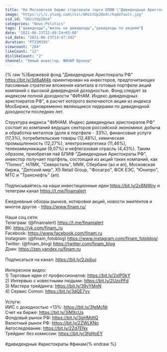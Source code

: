 ```yaml
---
title: "На Московской бирже стартовали торги БПИФ \"Дивидендные Аристократы РФ\" \/ ФИНАМ"
image: "https:\/\/i.ytimg.com\/vi\/GHzitUp2Qn4\/hqdefault.jpg"
vid_id: "GHzitUp2Qn4"
categories: "News-Politics"
tags: ["дивиденды","жизнь на дивиденды","дивиденды по акциям"]
date: "2021-06-23T22:40:24+03:00"
vid_date: "2021-06-23T14:47:34Z"
duration: "PT25M39S"
viewcount: "284"
likeCount: "12"
dislikeCount: "2"
channel: "Умный инвестор. ФИНАМ Брокер"
---
```

{% raw %}Биржевой фонд &quot;Дивидендные Аристократы РФ&quot; <a rel="nofollow" target="blank" href="https://bit.ly/3d6aM4b">https://bit.ly/3d6aM4b</a> ориентирован на инвесторов, предпочитающих пассивные стратегии вложения капитала в готовые портфели акций компаний с высокой дивидендной доходностью. Фонд следует за индексом полной доходности &quot;ФИНАМ. Индекс дивидендных аристократов РФ&quot;, в расчет которого включаются акции из индекса МосБиржи, одновременно являющиеся лидерами по дивидендной доходности последних лет.<br /><br />Структура индекса &quot;ФИНАМ. Индекс дивидендных аристократов РФ&quot; состоит из компаний ведущих секторов российской экономики: добыча и обработка металлов (доля в портфеле - 33%), финансовые услуги (17,3%), потребительские товары (12,48%), химическая промышленность (12,27%), электроэнергетика (11,46%), телекоммуникации (9,07%) и нефтегазовая отрасль (4,43%). Таким образом, приобретая пай БПИФ &quot;Дивидендные Аристократы РФ&quot;, инвестор получает портфель, состоящий из акций таких компаний, как &quot;Полюс&quot;, НЛМК, &quot;Северсталь&quot;, ММК, Сбербанк (ао и ап), Московская биржа, &quot;Детский мир&quot;, X5 Retail Group, &quot;Фосагро&quot;, ФСК ЕЭС, &quot;Юнипро&quot;, МТС и &quot;Транснефть&quot; (ап).<br /><br />Подписывайтесь на наши инвестиционные идеи <a rel="nofollow" target="blank" href="https://bit.ly/2x8NWny">https://bit.ly/2x8NWny</a> и телеграм канал <a rel="nofollow" target="blank" href="https://t.me/finamalert">https://t.me/finamalert</a><br /><br />Ежедневные обзоры рынков, котировки акций, новости эмитентов и многое другое - <a rel="nofollow" target="blank" href="https://www.finam.ru/">https://www.finam.ru/</a><br /><br />Наши соц.сети:<br />Телеграм: (@finamalert) <a rel="nofollow" target="blank" href="https://t.me/finamalert">https://t.me/finamalert</a><br />ВК: <a rel="nofollow" target="blank" href="https://vk.com/finam_ru">https://vk.com/finam_ru</a><br />Facebook: <a rel="nofollow" target="blank" href="https://www.facebook.com/finam.ru">https://www.facebook.com/finam.ru</a><br />Instagram: (@finam_fotoblog) <a rel="nofollow" target="blank" href="https://www.instagram.com/finam_fotoblog/">https://www.instagram.com/finam_fotoblog/</a><br />Twitter: (@finam_blog) <a rel="nofollow" target="blank" href="https://twitter.com/finam_blog">https://twitter.com/finam_blog</a><br />Дзен: <a rel="nofollow" target="blank" href="https://zen.yandex.ru/finam.ru">https://zen.yandex.ru/finam.ru</a><br /> <br />Подписаться на канал: <a rel="nofollow" target="blank" href="https://bit.ly/2Jxibui">https://bit.ly/2Jxibui</a><br /> <br />Интересное видео:<br />1) Торговые идеи от профессионалов: <a rel="nofollow" target="blank" href="https://bit.ly/2xIP0kY">https://bit.ly/2xIP0kY</a><br />2) Интервью с известными людьми: <a rel="nofollow" target="blank" href="https://bit.ly/2UzcPFd">https://bit.ly/2UzcPFd</a><br />3) Мастера трейдинга: <a rel="nofollow" target="blank" href="https://bit.ly/39vYMnN">https://bit.ly/39vYMnN</a><br />4) Сервис Comon: <a rel="nofollow" target="blank" href="https://bit.ly/3dQE7yv">https://bit.ly/3dQE7yv</a><br /> <br />Услуги:<br />ИИС с доходностью +13%: <a rel="nofollow" target="blank" href="https://bit.ly/3feMcNt">https://bit.ly/3feMcNt</a><br />Счет на бирже: <a rel="nofollow" target="blank" href="https://bit.ly/3iMXcUs">https://bit.ly/3iMXcUs</a><br />Фондовый рынок РФ: <a rel="nofollow" target="blank" href="https://bit.ly/3gHMdtQ">https://bit.ly/3gHMdtQ</a><br />Валютный рынок РФ: <a rel="nofollow" target="blank" href="https://bit.ly/2ZWLKNo">https://bit.ly/2ZWLKNo</a><br />Автоследование: <a rel="nofollow" target="blank" href="https://bit.ly/2Zd7ENx">https://bit.ly/2Zd7ENx</a><br />Трейдинг без комиссии: <a rel="nofollow" target="blank" href="https://bit.ly/3fpHoEY">https://bit.ly/3fpHoEY</a><br /><br />#дивидендные #аристократы #финам{% endraw %}
